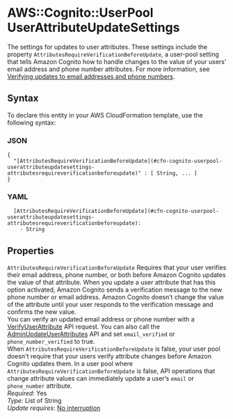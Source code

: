 # AWS::Cognito::UserPool UserAttributeUpdateSettings<a name="aws-properties-cognito-userpool-userattributeupdatesettings"></a>

The settings for updates to user attributes\. These settings include the property `AttributesRequireVerificationBeforeUpdate`, a user\-pool setting that tells Amazon Cognito how to handle changes to the value of your users' email address and phone number attributes\. For more information, see [ Verifying updates to email addresses and phone numbers](https://docs.aws.amazon.com/cognito/latest/developerguide/user-pool-settings-email-phone-verification.html#user-pool-settings-verifications-verify-attribute-updates)\.

## Syntax<a name="aws-properties-cognito-userpool-userattributeupdatesettings-syntax"></a>

To declare this entity in your AWS CloudFormation template, use the following syntax:

### JSON<a name="aws-properties-cognito-userpool-userattributeupdatesettings-syntax.json"></a>

```
{
  "[AttributesRequireVerificationBeforeUpdate](#cfn-cognito-userpool-userattributeupdatesettings-attributesrequireverificationbeforeupdate)" : [ String, ... ]
}
```

### YAML<a name="aws-properties-cognito-userpool-userattributeupdatesettings-syntax.yaml"></a>

```
  [AttributesRequireVerificationBeforeUpdate](#cfn-cognito-userpool-userattributeupdatesettings-attributesrequireverificationbeforeupdate):
    - String
```

## Properties<a name="aws-properties-cognito-userpool-userattributeupdatesettings-properties"></a>

`AttributesRequireVerificationBeforeUpdate` <a name="cfn-cognito-userpool-userattributeupdatesettings-attributesrequireverificationbeforeupdate"></a>
Requires that your user verifies their email address, phone number, or both before Amazon Cognito updates the value of that attribute\. When you update a user attribute that has this option activated, Amazon Cognito sends a verification message to the new phone number or email address\. Amazon Cognito doesn’t change the value of the attribute until your user responds to the verification message and confirms the new value\.  
You can verify an updated email address or phone number with a [VerifyUserAttribute](https://docs.aws.amazon.com/cognito-user-identity-pools/latest/APIReference/API_VerifyUserAttribute.html) API request\. You can also call the [AdminUpdateUserAttributes](https://docs.aws.amazon.com/cognito-user-identity-pools/latest/APIReference/API_AdminUpdateUserAttributes.html) API and set `email_verified` or `phone_number_verified` to true\.  
When `AttributesRequireVerificationBeforeUpdate` is false, your user pool doesn't require that your users verify attribute changes before Amazon Cognito updates them\. In a user pool where `AttributesRequireVerificationBeforeUpdate` is false, API operations that change attribute values can immediately update a user’s `email` or `phone_number` attribute\.  
_Required_: Yes  
_Type_: List of String  
_Update requires_: [No interruption](https://docs.aws.amazon.com/AWSCloudFormation/latest/UserGuide/using-cfn-updating-stacks-update-behaviors.html#update-no-interrupt)
